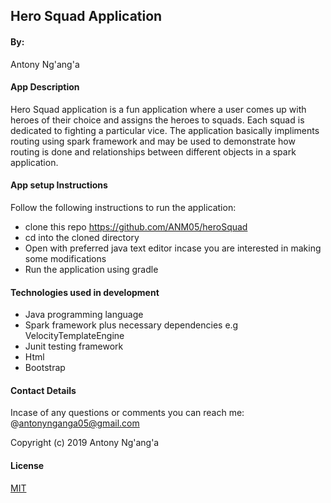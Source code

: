 ## Hero Squad Application
#### By:
Antony Ng'ang'a
#### App Description
Hero Squad application is a fun application where a user comes up with heroes of their choice and assigns the heroes to squads. Each squad is dedicated to fighting a particular vice. The application basically impliments routing using spark framework and may be used to demonstrate how routing is done and relationships between different objects in a spark application.
#### App setup Instructions
Follow the following instructions to run the application:
* clone this repo https://github.com/ANM05/heroSquad
* cd into the cloned directory
* Open with preferred java text editor incase you are interested in making some modifications
* Run the application using gradle
#### Technologies used in development
* Java programming language
* Spark framework plus necessary dependencies e.g VelocityTemplateEngine
* Junit testing framework
* Html
* Bootstrap
#### Contact Details
Incase of any questions or comments you can reach me: @antonynganga05@gmail.com

Copyright (c) 2019 Antony Ng'ang'a

#### License
[MIT](https://choosealicense.com/licenses/mit/)
 

